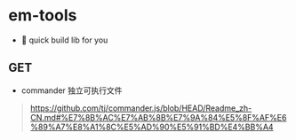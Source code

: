 # em-tools

- 🚀 quick build lib for you


## GET

- commander 独立可执行文件

> https://github.com/tj/commander.js/blob/HEAD/Readme_zh-CN.md#%E7%8B%AC%E7%AB%8B%E7%9A%84%E5%8F%AF%E6%89%A7%E8%A1%8C%E5%AD%90%E5%91%BD%E4%BB%A4